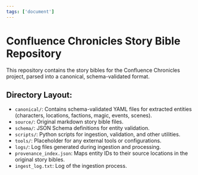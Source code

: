 ```yaml
---
tags: ['document']
---
```


# Confluence Chronicles Story Bible Repository

This repository contains the story bibles for the Confluence Chronicles project, parsed into a canonical, schema-validated format.

## Directory Layout:

- `canonical/`: Contains schema-validated YAML files for extracted entities (characters, locations, factions, magic, events, scenes).
- `source/`: Original markdown story bible files.
- `schema/`: JSON Schema definitions for entity validation.
- `scripts/`: Python scripts for ingestion, validation, and other utilities.
- `tools/`: Placeholder for any external tools or configurations.
- `logs/`: Log files generated during ingestion and processing.
- `provenance_index.json`: Maps entity IDs to their source locations in the original story bibles.
- `ingest_log.txt`: Log of the ingestion process.


